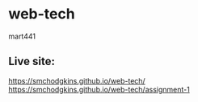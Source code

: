 # web-tech
mart441
## Live site:
https://smchodgkins.github.io/web-tech/
https://smchodgkins.github.io/web-tech/assignment-1
